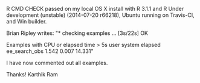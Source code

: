 R CMD CHECK passed on my local OS X install with R 3.1.1 and R Under development (unstable) (2014-07-20 r66218), Ubuntu running on Travis-CI, and Win builder.

Brian Ripley writes: "* checking examples ... [3s/22s] OK

Examples with CPU or elapsed time > 5s
               user system elapsed
ee_search_obs 1.542  0.007  14.331"

I have now commented out all examples. 

Thanks! Karthik Ram